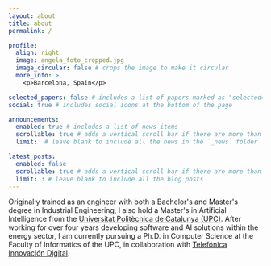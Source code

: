 ```yaml
---
layout: about
title: about
permalink: /

profile:
  align: right
  image: angela_foto_cropped.jpg
  image_circular: false # crops the image to make it circular
  more_info: >
    <p>Barcelona, Spain</p>

selected_papers: false # includes a list of papers marked as "selected={true}"
social: true # includes social icons at the bottom of the page

announcements:
  enabled: true # includes a list of news items
  scrollable: true # adds a vertical scroll bar if there are more than 3 news items
  limit:  # leave blank to include all the news in the `_news` folder

latest_posts:
  enabled: false
  scrollable: true # adds a vertical scroll bar if there are more than 3 new posts items
  limit: 3 # leave blank to include all the blog posts
---
```


Originally trained as an engineer with both a Bachelor's and Master's degree in Industrial Engineering, I also hold a Master's in Artificial Intelligence from the [Universitat Politècnica de Catalunya (UPC)](https://www.upc.edu/es). After working for over four years developing software and AI solutions within the energy sector, I am currently pursuing a Ph.D. in Computer Science at the Faculty of Informatics of the UPC, in collaboration with [Telefónica Innovación Digital](https://telefonicainnovaciondigital.com).
